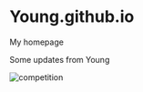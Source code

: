 # Young.github.io
My homepage

Some updates from Young


![competition](https://road-to-kaggle-grandmaster.vercel.app/api/badges/mahluo/competition)